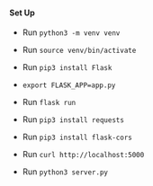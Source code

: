 #### Set Up

- Run `python3 -m venv venv`
- Run `source venv/bin/activate`
- Run `pip3 install Flask`
- `export FLASK_APP=app.py`
- Run `flask run`
- Run `pip3 install requests`
- Run `pip3 install flask-cors`

- Run `curl http://localhost:5000`
- Run `python3 server.py`
